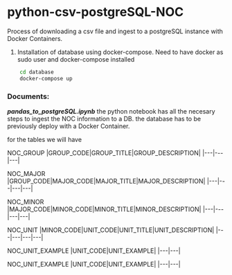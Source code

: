 # python-csv-postgreSQL-NOC

Process of downloading a csv file and ingest to a postgreSQL instance with Docker Containers.

1) Installation of database using docker-compose. Need to have docker as sudo user and docker-compose installed

```bash
    cd database
    docker-compose up 
```

### Documents:

***pandas_to_postgreSQL.ipynb*** the python notebook has all the necesary steps to ingest the NOC information to a DB. the database has to be previously deploy with a Docker Container. 


for the tables we will have

NOC_GROUP
|GROUP_CODE|GROUP_TITLE|GROUP_DESCRIPTION|
|---|---|---|

NOC_MAJOR
|GROUP_CODE|MAJOR_CODE|MAJOR_TITLE|MAJOR_DESCRIPTION|
|---|---|---|---|

NOC_MINOR
|MAJOR_CODE|MINOR_CODE|MINOR_TITLE|MINOR_DESCRIPTION|
|---|---|---|---|

NOC_UNIT
|MINOR_CODE|UNIT_CODE|UNIT_TITLE|UNIT_DESCRIPTION|
|---|---|---|---|

NOC_UNIT_EXAMPLE
|UNIT_CODE|UNIT_EXAMPLE|
|---|---|

NOC_UNIT_EXAMPLE
|UNIT_CODE|UNIT_EXAMPLE|
|---|---|
